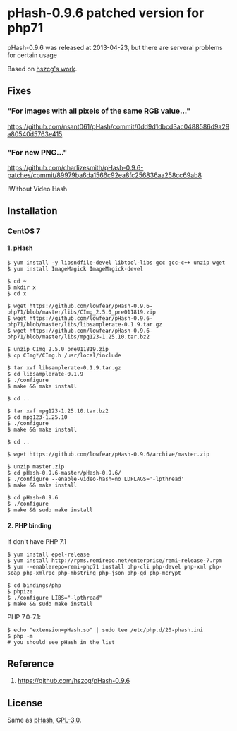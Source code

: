 # pHash-0.9.6 patched version for php71

pHash-0.9.6 was released at 2013-04-23, but there are serveral problems for certain usage

Based on [hszcg's work](https://github.com/hszcg/pHash-0.9.6).

## Fixes
### "For images with all pixels of the same RGB value..."
https://github.com/nsant061/pHash/commit/0dd9d1dbcd3ac0488586d9a29a80540d5763e415

### "For new PNG..."
https://github.com/charlizesmith/pHash-0.9.6-patches/commit/89979ba6da1566c92ea8fc256836aa258cc69ab8

!Without Video Hash

## Installation

### CentOS 7

#### 1. pHash

```
$ yum install -y libsndfile-devel libtool-libs gcc gcc-c++ unzip wget
$ yum install ImageMagick ImageMagick-devel
```

```
$ cd ~
$ mkdir x
$ cd x

$ wget https://github.com/lowfear/pHash-0.9.6-php71/blob/master/libs/CImg_2.5.0_pre011819.zip
$ wget https://github.com/lowfear/pHash-0.9.6-php71/blob/master/libs/libsamplerate-0.1.9.tar.gz
$ wget https://github.com/lowfear/pHash-0.9.6-php71/blob/master/libs/mpg123-1.25.10.tar.bz2

$ unzip CImg_2.5.0_pre011819.zip
$ cp CImg*/CImg.h /usr/local/include

$ tar xvf libsamplerate-0.1.9.tar.gz
$ cd libsamplerate-0.1.9
$ ./configure
$ make && make install

$ cd ..

$ tar xvf mpg123-1.25.10.tar.bz2
$ cd mpg123-1.25.10
$ ./configure
$ make && make install

$ cd ..

$ wget https://github.com/lowfear/pHash-0.9.6/archive/master.zip

$ unzip master.zip
$ cd pHash-0.9.6-master/pHash-0.9.6/
$ ./configure --enable-video-hash=no LDFLAGS='-lpthread'
$ make && make install
```

```
$ cd pHash-0.9.6
$ ./configure
$ make && sudo make install
```

#### 2. PHP binding

If don't have PHP 7.1

```
$ yum install epel-release
$ yum install http://rpms.remirepo.net/enterprise/remi-release-7.rpm
$ yum --enablerepo=remi-php71 install php-cli php-devel php-xml php-soap php-xmlrpc php-mbstring php-json php-gd php-mcrypt
```

```
$ cd bindings/php
$ phpize
$ ./configure LIBS="-lpthread"
$ make && sudo make install
```

PHP 7.0-7.1:
```
$ echo "extension=pHash.so" | sudo tee /etc/php.d/20-phash.ini
$ php -m
# you should see pHash in the list
```



## Reference

1. https://github.com/hszcg/pHash-0.9.6


## License

Same as [pHash](http://www.phash.org/), [GPL-3.0](http://www.gnu.org/licenses/gpl-3.0.html).
